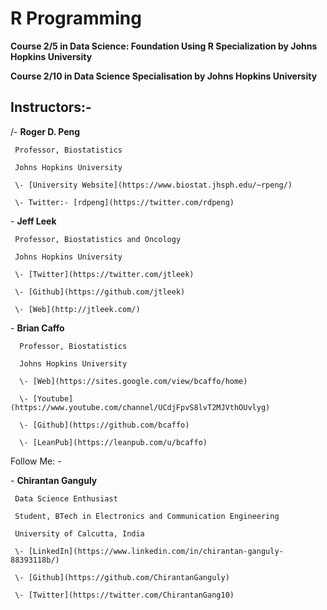 # R Programming
**Course 2/5 in Data Science: Foundation Using R Specialization by Johns Hopkins University**

**Course 2/10 in Data Science Specialisation by Johns Hopkins University**

## Instructors:-

/- **Roger D. Peng**
     
     Professor, Biostatistics 
     
     Johns Hopkins University
     
     \- [University Website](https://www.biostat.jhsph.edu/~rpeng/)
     
     \- Twitter:- [rdpeng](https://twitter.com/rdpeng)

\- **Jeff Leek**
     
     Professor, Biostatistics and Oncology
     
     Johns Hopkins University
     
     \- [Twitter](https://twitter.com/jtleek)
     
     \- [Github](https://github.com/jtleek)
     
     \- [Web](http://jtleek.com/)

\- **Brian Caffo**
      
      Professor, Biostatistics
      
      Johns Hopkins University
      
      \- [Web](https://sites.google.com/view/bcaffo/home)
      
      \- [Youtube](https://www.youtube.com/channel/UCdjFpvS8lvT2MJVthOUvlyg)
      
      \- [Github](https://github.com/bcaffo)
      
      \- [LeanPub](https://leanpub.com/u/bcaffo)
      
      
      
      
Follow Me: -

\- **Chirantan Ganguly**
     
     Data Science Enthusiast
     
     Student, BTech in Electronics and Communication Engineering
     
     University of Calcutta, India
     
     \- [LinkedIn](https://www.linkedin.com/in/chirantan-ganguly-88393118b/)
     
     \- [Github](https://github.com/ChirantanGanguly)
     
     \- [Twitter](https://twitter.com/ChirantanGang10)
